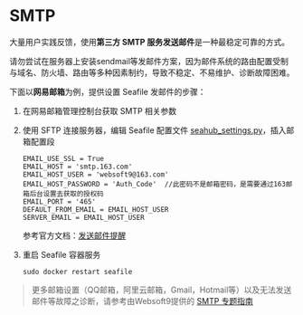 # SMTP

大量用户实践反馈，使用**第三方 SMTP 服务发送邮件**是一种最稳定可靠的方式。  

请勿尝试在服务器上安装sendmail等发邮件方案，因为邮件系统的路由配置受制与域名、防火墙、路由等多种因素制约，导致不稳定、不易维护、诊断故障困难。

下面以**网易邮箱**为例，提供设置 Seafile 发邮件的步骤：

1. 在网易邮箱管理控制台获取 SMTP 相关参数

2. 使用 SFTP 连接服务器，编辑 Seafile 配置文件 [seahub_settings.py](/zh/stack-components.md#seafile)，插入邮箱配置段
   ```
   EMAIL_USE_SSL = True
   EMAIL_HOST = 'smtp.163.com'
   EMAIL_HOST_USER = 'websoft9@163.com'
   EMAIL_HOST_PASSWORD = 'Auth_Code'  //此密码不是邮箱密码，是需要通过163邮箱后台设置去获取的授权码
   EMAIL_PORT = '465'
   DEFAULT_FROM_EMAIL = EMAIL_HOST_USER
   SERVER_EMAIL = EMAIL_HOST_USER
   ```
   参考官方文档：[发送邮件提醒](https://manual-cn-origin.seafile.com/config/sending_email)

3. 重启 Seafile 容器服务
   ```
   sudo docker restart seafile
   ```

> 更多邮箱设置（QQ邮箱，阿里云邮箱，Gmail，Hotmail等）以及无法发送邮件等故障之诊断，请参考由Websoft9提供的 [SMTP 专题指南](https://support.websoft9.com/docs/faq/zh/tech-smtp.html)